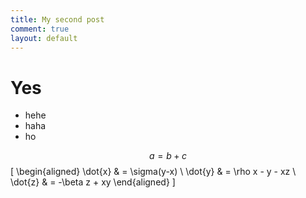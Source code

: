 ```yaml
---
title: My second post
comment: true
layout: default
---
```

# Yes
- hehe 
- haha
- ho

$$ a = b + c$$
\[
\begin{aligned}
\dot{x} & = \sigma(y-x) \\
\dot{y} & = \rho x - y - xz \\
\dot{z} & = -\beta z + xy
\end{aligned}
\]